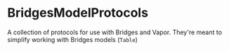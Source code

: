 # BridgesModelProtocols
A collection of protocols for use with Bridges and Vapor. They're meant to simplify working with Bridges models (`Table`)
